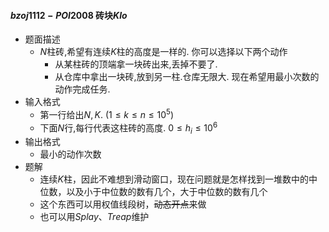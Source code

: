 #### $bzoj1112-POI2008$ 砖块$Klo$

* 题面描述
  * $N$柱砖,希望有连续$K$柱的高度是一样的. 你可以选择以下两个动作 
    * 从某柱砖的顶端拿一块砖出来,丢掉不要了. 
    * 从仓库中拿出一块砖,放到另一柱.仓库无限大. 现在希望用最小次数的动作完成任务.
* 输入格式
  * 第一行给出$N,K$. $(1 \leq k \leq n \leq 10^5)$
  * 下面$N$行,每行代表这柱砖的高度. $0 \leq h_i \leq 10^6$
* 输出格式
  * 最小的动作次数
* 题解
  * 连续$K$柱，因此不难想到滑动窗口，现在问题就是怎样找到一堆数中的中位数，以及小于中位数的数有几个，大于中位数的数有几个
  * 这个东西可以用权值线段树，~~动态开点~~来做
  * 也可以用$Splay、Treap$维护

